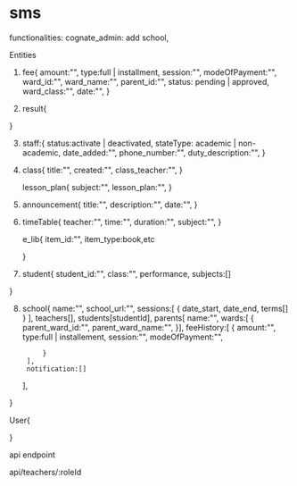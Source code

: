# sms

functionalities:
cognate_admin:
add school,

Entities 
1. fee{
    amount:"",
    type:full | installment,
    session:"",
    modeOfPayment:"",
    ward_id:"",
    ward_name:"",
    parent_id:"",
    status: pending | approved,
    ward_class:"",
    date:"",
}

2. result{


    
}

3. staff:{
     status:activate | deactivated,
    stateType: academic | non-academic,
    date_added:"",
    phone_number:"",
    duty_description:"",
    }

4. class{
    title:"",
    created:"",
    class_teacher:"",
    }

    lesson_plan{
    subject:"",
    lesson_plan:"",
        }

5. announcement{
     title:"",
     description:"",
     date:"",
        }

6. timeTable{
    teacher:"",
    time:"",
    duration:"",
    subject:"",
    }

    e_lib{
    item_id:"",
    item_type:book,etc

    }


7. student{
    student_id:"",
    class:"",
    performance,
    subjects:[]

}

8. school{
    name:"",
    school_url:"",
    sessions:[
        {
            date_start,
            date_end,
            terms[]
        }
    ],
    teachers[],
    students[studentId],
    parents[
       name:"",
       wards:[ {
            parent_ward_id:"",
            parent_ward_name:"",
        }],
        feeHistory:[
            {
                amount:"",
                type:full | installement,
                session:"",
                modeOfPayment:"",

            }
        ],
        notification:[]
    ],
    <!-- staffs:[
        {
            status:activate | deactivated,
            stateType: academic | non-academic,
            date_added:"",
        }
    ], -->
}

User{

}






api endpoint

api/teachers/:roleId